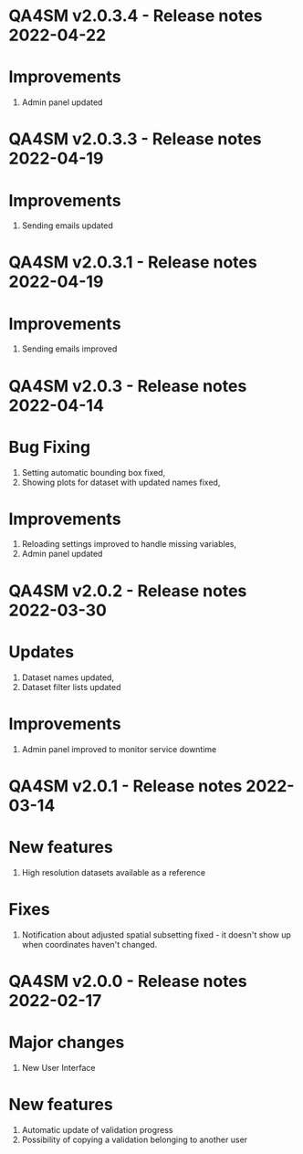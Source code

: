 QA4SM v2.0.3.4 - Release notes 2022-04-22
=======================================================

# Improvements
1. Admin panel updated

QA4SM v2.0.3.3 - Release notes 2022-04-19
=======================================================

# Improvements
1. Sending emails updated

QA4SM v2.0.3.1 - Release notes 2022-04-19
=======================================================

# Improvements
1. Sending emails improved

QA4SM v2.0.3 - Release notes 2022-04-14
=======================================================

# Bug Fixing
1. Setting automatic bounding box fixed,
2. Showing plots for dataset with updated names fixed,

# Improvements
1. Reloading settings improved to handle missing variables,
2. Admin panel updated

QA4SM v2.0.2 - Release notes 2022-03-30
=======================================================

# Updates
1. Dataset names updated,
2. Dataset filter lists updated

# Improvements
1. Admin panel improved to monitor service downtime


QA4SM v2.0.1 - Release notes 2022-03-14
=======================================================

# New features

1. High resolution datasets available as a reference

# Fixes

1. Notification about adjusted spatial subsetting fixed - it doesn't show up when coordinates haven't changed.


QA4SM v2.0.0 - Release notes 2022-02-17
=======================================================

# Major changes

1. New User Interface

# New features

1. Automatic update of validation progress
2. Possibility of copying a validation belonging to another user
